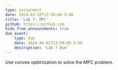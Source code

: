 ```yaml
---
type: assignment
date: 2024-03-18T13:30:00-5:00
title: 'Lab 7: MPC'
github: https://github.com
hide_from_announcments: true
due_event: 
    type: due
    date: 2024-04-01T23:59:00-5:00
    description: 'Lab 7 Due'
---
```

Use convex optimization to solve the MPC problem.
